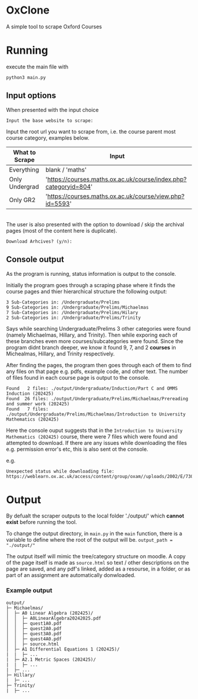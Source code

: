 # OxClone
 A simple tool to scrape Oxford Courses

# Running
execute the main file with
```shell
python3 main.py
```
## Input options
When presented with the input choice
```
Input the base website to scrape:
```
Input the root url you want to scrape from, i.e. the course parent most course category, examples below.

| What to Scrape | Input |
| --------       | ------- |
| Everything     | blank / 'maths' |
| Only Undergrad | 'https://courses.maths.ox.ac.uk/course/index.php?categoryid=804' |
| Only GR2       | 'https://courses.maths.ox.ac.uk/course/view.php?id=5593' |

\
The user is also presented with the option to download / skip the archival pages (most of the content here is duplicate).
```
Download Arhcives? (y/n):
```

## Console output
As the program is running, status information is output to the console.

Initially the program goes through a scraping phase where it finds the course pages and thier hierarchical structure the following output:
```
3 Sub-Categories in: /Undergraduate/Prelims
9 Sub-Categories in: /Undergraduate/Prelims/Michaelmas
7 Sub-Categories in: /Undergraduate/Prelims/Hilary
2 Sub-Categories in: /Undergraduate/Prelims/Trinity
```
Says while searching Undergraduate/Prelims 3 other categories were found (namely Michaelmas, Hillary, and Trinity). Then while exporing each of these branches even more courses/subcategories were found. Since the program didnt branch deeper, we know it found 9, 7, and 2 **courses** in Michealmas, Hillary, and Trinity respectively.

After finding the pages, the program then goes through each of them to find any files on that page e.g. pdfs, example code, and other text. The number of files found in each course page is output to the console.

```
Found   2 files: ./output/Undergraduate/Induction/Part C and OMMS Induction (202425)
Found  26 files: ./output/Undergraduate/Prelims/Michaelmas/Prereading and summer work (202425)
Found   7 files: ./output/Undergraduate/Prelims/Michaelmas/Introduction to University Mathematics (202425)
```
Here the console ouput suggests that in the `Introduction to University Mathematics (202425)` course, there were 7 files which were found and attempted to download. If there are any issues while downloading the files e.g. permission error's etc, this is also sent ot the console.

e.g.
```
Unexpected status while downloading file: https://weblearn.ox.ac.uk/access/content/group/oxam//uploads/2002/E/7302.pdf
```


# Output
By defualt the scraper outputs to the local folder './output/' which **cannot exist** before running the tool.

To change the output directory, in `main.py` in the `main` function, there is a variable to define where the root of the output will be.
`output_path = "./output/"`

The output itself will mimic the tree/category structure on moodle. A copy of the page itself is made as `source.html` so text / other descriptions on the page are saved, and any pdf's linked, added as a resourse, in a folder, or as part of an assignment are automatically donwloaded.

### Example output
```
output/
├─ Michaelmas/
│  ├─ A0 Linear Algebra (202425)/
│  │  ├─ A0LinearAlgebra20242025.pdf
│  │  ├─ quest1A0.pdf
│  │  ├─ quest2A0.pdf
│  │  ├─ quest3A0.pdf
│  │  ├─ quest4A0.pdf
│  │  ├─ source.html
│  ├─ A1 Differential Equations 1 (202425)/
|  |  ├─ ...
|  ├─ A2.1 Metric Spaces (202425)/
|  |  ├─ ...
|  ├─ ...
├─ Hillary/
|  ├─ ...
├─ Trinity/
|  ├─ ...
```